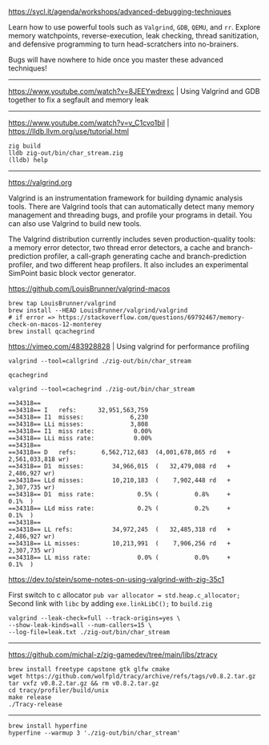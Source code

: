 https://sycl.it/agenda/workshops/advanced-debugging-techniques

Learn how to use powerful tools such as `Valgrind`, `GDB`, `QEMU`, and `rr`. Explore memory watchpoints, reverse-execution, leak checking, thread sanitization, and defensive programming to turn head-scratchers into no-brainers.

Bugs will have nowhere to hide once you master these advanced techniques!

- - -

https://www.youtube.com/watch?v=8JEEYwdrexc |
Using Valgrind and GDB together to fix a segfault and memory leak


- - -


https://www.youtube.com/watch?v=v_C1cvo1biI | 
https://lldb.llvm.org/use/tutorial.html

```
zig build
lldb zig-out/bin/char_stream.zig
(lldb) help
```

- - -

https://valgrind.org

Valgrind is an instrumentation framework for building dynamic analysis tools. There are Valgrind tools that can automatically detect many memory management and threading bugs, and profile your programs in detail. You can also use Valgrind to build new tools.

The Valgrind distribution currently includes seven production-quality tools: a memory error detector, two thread error detectors, a cache and branch-prediction profiler, a call-graph generating cache and branch-prediction profiler, and two different heap profilers. It also includes an experimental SimPoint basic block vector generator.


https://github.com/LouisBrunner/valgrind-macos

```
brew tap LouisBrunner/valgrind
brew install --HEAD LouisBrunner/valgrind/valgrind
# if error => https://stackoverflow.com/questions/69792467/memory-check-on-macos-12-monterey
brew install qcachegrind
```

https://vimeo.com/483928828 |
Using valgrind for performance profiling
```
valgrind --tool=callgrind ./zig-out/bin/char_stream

qcachegrind
```

```
valgrind --tool=cachegrind ./zig-out/bin/char_stream

==34318==
==34318== I   refs:      32,951,563,759
==34318== I1  misses:             6,230
==34318== LLi misses:             3,808
==34318== I1  miss rate:           0.00%
==34318== LLi miss rate:           0.00%
==34318==
==34318== D   refs:       6,562,712,683  (4,001,678,865 rd   + 2,561,033,818 wr)
==34318== D1  misses:        34,966,015  (   32,479,088 rd   +     2,486,927 wr)
==34318== LLd misses:        10,210,183  (    7,902,448 rd   +     2,307,735 wr)
==34318== D1  miss rate:            0.5% (          0.8%     +           0.1%  )
==34318== LLd miss rate:            0.2% (          0.2%     +           0.1%  )
==34318==
==34318== LL refs:           34,972,245  (   32,485,318 rd   +     2,486,927 wr)
==34318== LL misses:         10,213,991  (    7,906,256 rd   +     2,307,735 wr)
==34318== LL miss rate:             0.0% (          0.0%     +           0.1%  )
```


https://dev.to/stein/some-notes-on-using-valgrind-with-zig-35c1

First switch to c allocator `pub var allocator = std.heap.c_allocator;`
Second link with `libc` by adding `exe.linkLibC();` to `build.zig`

```
valgrind --leak-check=full --track-origins=yes \
--show-leak-kinds=all --num-callers=15 \
--log-file=leak.txt ./zig-out/bin/char_stream
```

- - -

https://github.com/michal-z/zig-gamedev/tree/main/libs/ztracy

```build tracy profiler on macos
brew install freetype capstone gtk glfw cmake
wget https://github.com/wolfpld/tracy/archive/refs/tags/v0.8.2.tar.gz
tar vxfz v0.8.2.tar.gz && rm v0.8.2.tar.gz
cd tracy/profiler/build/unix
make release
./Tracy-release
```

- - -

```
brew install hyperfine
hyperfine --warmup 3 './zig-out/bin/char_stream'
```